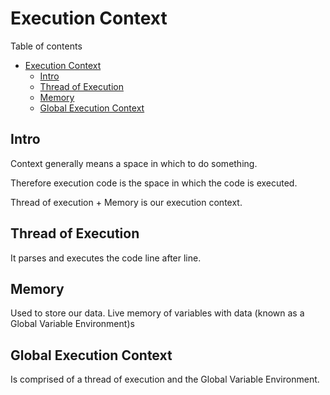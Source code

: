 # Execution Context

Table of contents

- [Execution Context](#execution-context)
  - [Intro](#intro)
  - [Thread of Execution](#thread-of-execution)
  - [Memory](#memory)
  - [Global Execution Context](#global-execution-context)

## Intro

Context generally means a space in which to do something.

Therefore execution code is the space in which the code is executed.

Thread of execution + Memory is our execution context.

## Thread of Execution

It parses and executes the code line after line.

## Memory

Used to store our data.
Live memory of variables with data (known as a Global Variable Environment)s

## Global Execution Context

Is comprised of a thread of execution and the Global Variable Environment.
